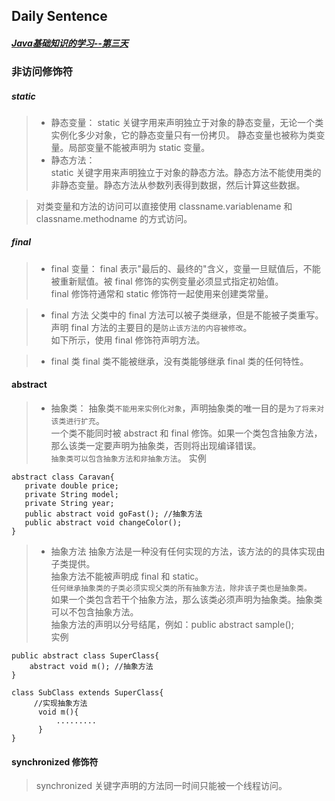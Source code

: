 ## **Daily Sentence**
#### <u>*Java基础知识的学习--第三天*</u>

### 非访问修饰符 
##### static
> + 静态变量： 
> static 关键字用来声明独立于对象的静态变量，无论一个类实例化多少对象，它的静态变量只有一份拷贝。 静态变量也被称为类变量。局部变量不能被声明为 static 变量。  
> + 静态方法：  
>  static 关键字用来声明独立于对象的静态方法。静态方法不能使用类的非静态变量。静态方法从参数列表得到数据，然后计算这些数据。

>  对类变量和方法的访问可以直接使用 classname.variablename 和 classname.methodname 的方式访问。
##### final
> + final 变量：
>  final 表示"最后的、最终的"含义，变量一旦赋值后，不能被重新赋值。被 final 修饰的实例变量必须显式指定初始值。  
>  final 修饰符通常和 static 修饰符一起使用来创建类常量。  

> + final 方法
>  父类中的 final 方法可以被子类继承，但是不能被子类重写。  
>  声明 final 方法的主要目的是`防止该方法的内容被修改`。  
>  如下所示，使用 final 修饰符声明方法。

> + final 类
> final 类不能被继承，没有类能够继承 final 类的任何特性。 

#### abstract
> + 抽象类：
> 抽象类`不能用来实例化对象`，声明抽象类的唯一目的是`为了将来对该类进行扩充`。  
> 一个类不能同时被 abstract 和 final 修饰。如果一个类包含抽象方法，那么该类一定要声明为抽象类，否则将出现编译错误。  
> `抽象类可以包含抽象方法和非抽象方法`。
实例
```
abstract class Caravan{
   private double price;
   private String model;
   private String year;
   public abstract void goFast(); //抽象方法
   public abstract void changeColor();
}
```
> + 抽象方法
> 抽象方法是一种没有任何实现的方法，该方法的的具体实现由子类提供。  
> 抽象方法不能被声明成 final 和 static。  
> `任何继承抽象类的子类必须实现父类的所有抽象方法，除非该子类也是抽象类。`  
> 如果一个类包含若干个抽象方法，那么该类必须声明为抽象类。抽象类可以不包含抽象方法。   
> 抽象方法的声明以分号结尾，例如：public abstract sample();     
> 实例
```
public abstract class SuperClass{
    abstract void m(); //抽象方法
}
 
class SubClass extends SuperClass{
     //实现抽象方法
      void m(){
          .........
      }
}
```
#### synchronized 修饰符
> synchronized 关键字声明的方法同一时间只能被一个线程访问。